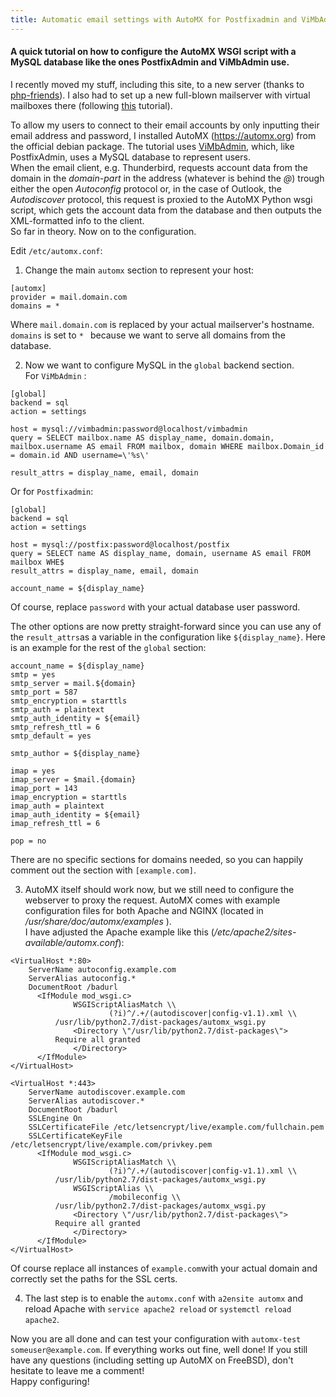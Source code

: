 ```yaml
---
title: Automatic email settings with AutoMX for Postfixadmin and ViMbAdmin
---
```

#### A quick tutorial on how to configure the AutoMX WSGI script with a MySQL database like the ones PostfixAdmin and ViMbAdmin use.

I recently moved my stuff, including this site, to a new server (thanks to [php-friends](https://php-friends.de)). I also had to set up a new full-blown mailserver with virtual mailboxes there (following [this](https://www.debinux.de/2015/05/mailserver-from-scratch-debian-8/) tutorial).  

To allow my users to connect to their email accounts by only inputting their email address and password, I installed AutoMX (https://automx.org) from the official debian package. The tutorial uses [ViMbAdmin](http://www.vimbadmin.net/), which, like PostfixAdmin, uses a MySQL database to represent users.  
When the email client, e.g. Thunderbird, requests account data from the domain in the *domain-part* in the address (whatever is behind the *@*) trough either the open *Autoconfig* protocol or, in the case of Outlook, the *Autodiscover* protocol, this request is proxied to the AutoMX Python wsgi script, which gets the account data from the database and then outputs the XML-formatted info to the client.  
So far in theory. Now on to the configuration.  

Edit `/etc/automx.conf`:  

1. Change the main `automx` section to represent your host: 

  ~~~
  [automx]
  provider = mail.domain.com	   
  domains = *
  ~~~   

  Where `mail.domain.com` is replaced by your actual mailserver\'s hostname. `domains` is set to `* ` because we want to serve all domains from the database.  

2. Now we want to configure MySQL in the `global` backend section.  
  For `ViMbAdmin` :   

  ~~~
  [global]
  backend = sql
  action = settings

  host = mysql://vimbadmin:password@localhost/vimbadmin
  query = SELECT mailbox.name AS display_name, domain.domain, mailbox.username AS email FROM mailbox, domain WHERE mailbox.Domain_id = domain.id AND username=\'%s\' 

  result_attrs = display_name, email, domain 
  ~~~

  Or for `Postfixadmin`:

  ~~~
  [global]
  backend = sql
  action = settings

  host = mysql://postfix:password@localhost/postfix
  query = SELECT name AS display_name, domain, username AS email FROM mailbox WHE$
  result_attrs = display_name, email, domain

  account_name = ${display_name}
  ~~~

  Of course, replace `password` with your actual database user password.

  The other options are now pretty straight-forward since you can use any of the `result_attrs`as a variable in the configuration like `${display_name}`. Here is an example for the rest of the `global` section:

  ~~~
  account_name = ${display_name}
  smtp = yes 
  smtp_server = mail.${domain}
  smtp_port = 587 
  smtp_encryption = starttls
  smtp_auth = plaintext
  smtp_auth_identity = ${email}
  smtp_refresh_ttl = 6 
  smtp_default = yes 

  smtp_author = ${display_name}

  imap = yes 
  imap_server = $mail.{domain}
  imap_port = 143 
  imap_encryption = starttls
  imap_auth = plaintext
  imap_auth_identity = ${email}
  imap_refresh_ttl = 6 

  pop = no  
  ~~~

  There are no specific sections for domains needed, so you can happily comment out the section with `[example.com]`.
  
3. AutoMX itself should work now, but we still need to configure the webserver to proxy the request. AutoMX comes with example configuration files for both Apache and NGINX (located in */usr/share/doc/automx/examples* ).  
  I have adjusted the Apache example like this (*/etc/apache2/sites-available/automx.conf*):  

  ~~~
  <VirtualHost *:80>
	  ServerName autoconfig.example.com
	  ServerAlias autoconfig.*
	  DocumentRoot /badurl
		<IfModule mod_wsgi.c>
				WSGIScriptAliasMatch \\
						(?i)^/.+/(autodiscover|config-v1.1).xml \\
			/usr/lib/python2.7/dist-packages/automx_wsgi.py
				<Directory \"/usr/lib/python2.7/dist-packages\">
			Require all granted
				</Directory>
		</IfModule>
  </VirtualHost>
  
  <VirtualHost *:443>
	  ServerName autodiscover.example.com
	  ServerAlias autodiscover.*
	  DocumentRoot /badurl
	  SSLEngine On
	  SSLCertificateFile /etc/letsencrypt/live/example.com/fullchain.pem	
	  SSLCertificateKeyFile  /etc/letsencrypt/live/example.com/privkey.pem
		<IfModule mod_wsgi.c>
				WSGIScriptAliasMatch \\
						(?i)^/.+/(autodiscover|config-v1.1).xml \\
			/usr/lib/python2.7/dist-packages/automx_wsgi.py
				WSGIScriptAlias \\
						/mobileconfig \\
			/usr/lib/python2.7/dist-packages/automx_wsgi.py
				<Directory \"/usr/lib/python2.7/dist-packages\">
			Require all granted
				</Directory>
		</IfModule>
  </VirtualHost>
  ~~~
Of course replace all instances of `example.com`with your actual domain and correctly set the paths for the SSL certs.
  
4.  The last step is to enable the `automx.conf` with `a2ensite automx` and reload Apache with `service apache2 reload` or `systemctl reload apache2`.

Now you are all done and can test your configuration with `automx-test someuser@example.com`. If everything works out fine, well done! If you still have any questions (including setting up AutoMX on FreeBSD), don't hesitate to leave me a comment!  
Happy configuring!
